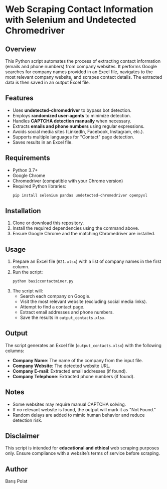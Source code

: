 # Web Scraping Contact Information with Selenium and Undetected Chromedriver

## Overview
This Python script automates the process of extracting contact information (emails and phone numbers) from company websites. It performs Google searches for company names provided in an Excel file, navigates to the most relevant company website, and scrapes contact details. The extracted data is then saved in an output Excel file.

## Features
- Uses **undetected-chromedriver** to bypass bot detection.
- Employs **randomized user-agents** to minimize detection.
- Handles **CAPTCHA detection manually** when necessary.
- Extracts **emails and phone numbers** using regular expressions.
- Avoids social media sites (LinkedIn, Facebook, Instagram, etc.).
- Supports multiple languages for "Contact" page detection.
- Saves results in an Excel file.

## Requirements
- Python 3.7+
- Google Chrome
- Chromedriver (compatible with your Chrome version)
- Required Python libraries:
  ```bash
  pip install selenium pandas undetected-chromedriver openpyxl
  ```

## Installation
1. Clone or download this repository.
2. Install the required dependencies using the command above.
3. Ensure Google Chrome and the matching Chromedriver are installed.

## Usage
1. Prepare an Excel file (`621.xlsx`) with a list of company names in the first column.
2. Run the script:
   ```bash
   python basiccontactminer.py
   ```
3. The script will:
   - Search each company on Google.
   - Visit the most relevant website (excluding social media links).
   - Attempt to find a contact page.
   - Extract email addresses and phone numbers.
   - Save the results in `output_contacts.xlsx`.

## Output
The script generates an Excel file (`output_contacts.xlsx`) with the following columns:
- **Company Name**: The name of the company from the input file.
- **Company Website**: The detected website URL.
- **Company E-mail**: Extracted email addresses (if found).
- **Company Telephone**: Extracted phone numbers (if found).

## Notes
- Some websites may require manual CAPTCHA solving.
- If no relevant website is found, the output will mark it as "Not Found."
- Random delays are added to mimic human behavior and reduce detection risk.

## Disclaimer
This script is intended for **educational and ethical** web scraping purposes only. Ensure compliance with a website’s terms of service before scraping.

## Author
Barış Polat

